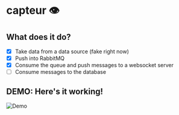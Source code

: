 # capteur 👁

## What does it do?

- [x] Take data from a data source (fake right now)
- [x] Push into RabbitMQ
- [x] Consume the queue and push messages to a websocket server
- [ ] Consume messages to the database

## **DEMO**: Here's it working!

![Demo](./assets/capteur-screencap.gif)

